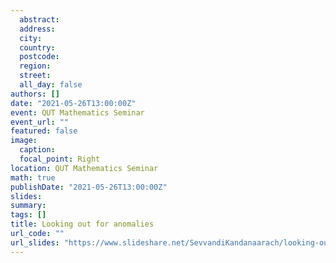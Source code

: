 ```yaml
---
  abstract: 
  address:
  city: 
  country: 
  postcode: 
  region: 
  street: 
  all_day: false
authors: []
date: "2021-05-26T13:00:00Z" 
event: QUT Mathematics Seminar
event_url: ""
featured: false
image:
  caption: 
  focal_point: Right
location: QUT Mathematics Seminar
math: true
publishDate: "2021-05-26T13:00:00Z"
slides: 
summary: 
tags: []
title: Looking out for anomalies
url_code: ""
url_slides: "https://www.slideshare.net/SevvandiKandanaarach/looking-out-for-anomalies"
---
```

